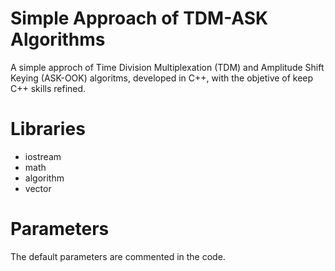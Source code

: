 # Simple Approach of TDM-ASK Algorithms

A simple approch of Time Division Multiplexation (TDM) and Amplitude Shift Keying (ASK-OOK) algoritms, developed in C++, with the objetive of keep C++ skills refined.

# Libraries

- iostream
- math
- algorithm
- vector

# Parameters

The default parameters are commented in the code.


